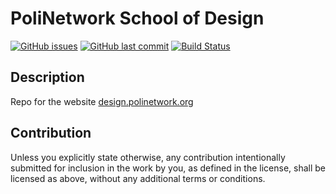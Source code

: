 # PoliNetwork School of Design

[![GitHub issues](https://img.shields.io/github/issues/polinetworkorg/design.svg)](https://github.com/polinetworkorg/design/issues)
[![GitHub last commit](https://img.shields.io/github/last-commit/polinetworkorg/design.svg)](https://github.com/polinetworkorg/design/commits/master)
[![Build Status](https://github.com/polinetworkorg/design/actions/workflows/main.yml/badge.svg)](https://github.com/polinetworkorg/design/actions)

## Description

Repo for the website [design.polinetwork.org](https://design.polinetwork.org)

## Contribution

Unless you explicitly state otherwise, any contribution intentionally submitted
for inclusion in the work by you, as defined in the license, shall be
licensed as above, without any additional terms or conditions.
